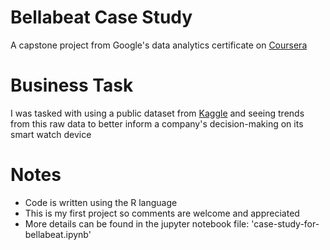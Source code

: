 # Bellabeat Case Study 
A capstone project from Google's data analytics certificate on [Coursera](https://www.coursera.org/professional-certificates/google-data-analytics)

# Business Task 
I was tasked with using a public dataset from [Kaggle](https://www.kaggle.com/datasets/arashnic/fitbit)
and seeing trends from this raw data to better inform a company's decision-making on its smart watch device

# Notes
- Code is written using the R language
- This is my first project so comments are welcome and appreciated
- More details can be found in the jupyter notebook file: 'case-study-for-bellabeat.ipynb'
